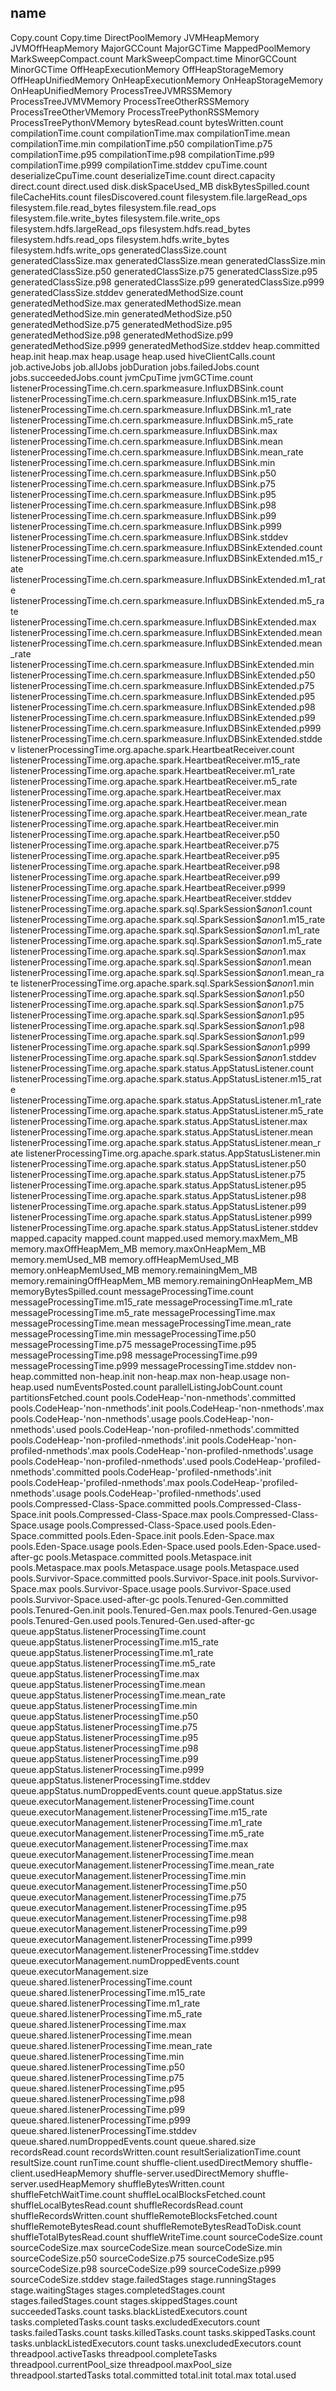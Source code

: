 name
----
Copy.count
Copy.time
DirectPoolMemory
JVMHeapMemory
JVMOffHeapMemory
MajorGCCount
MajorGCTime
MappedPoolMemory
MarkSweepCompact.count
MarkSweepCompact.time
MinorGCCount
MinorGCTime
OffHeapExecutionMemory
OffHeapStorageMemory
OffHeapUnifiedMemory
OnHeapExecutionMemory
OnHeapStorageMemory
OnHeapUnifiedMemory
ProcessTreeJVMRSSMemory
ProcessTreeJVMVMemory
ProcessTreeOtherRSSMemory
ProcessTreeOtherVMemory
ProcessTreePythonRSSMemory
ProcessTreePythonVMemory
bytesRead.count
bytesWritten.count
compilationTime.count
compilationTime.max
compilationTime.mean
compilationTime.min
compilationTime.p50
compilationTime.p75
compilationTime.p95
compilationTime.p98
compilationTime.p99
compilationTime.p999
compilationTime.stddev
cpuTime.count
deserializeCpuTime.count
deserializeTime.count
direct.capacity
direct.count
direct.used
disk.diskSpaceUsed_MB
diskBytesSpilled.count
fileCacheHits.count
filesDiscovered.count
filesystem.file.largeRead_ops
filesystem.file.read_bytes
filesystem.file.read_ops
filesystem.file.write_bytes
filesystem.file.write_ops
filesystem.hdfs.largeRead_ops
filesystem.hdfs.read_bytes
filesystem.hdfs.read_ops
filesystem.hdfs.write_bytes
filesystem.hdfs.write_ops
generatedClassSize.count
generatedClassSize.max
generatedClassSize.mean
generatedClassSize.min
generatedClassSize.p50
generatedClassSize.p75
generatedClassSize.p95
generatedClassSize.p98
generatedClassSize.p99
generatedClassSize.p999
generatedClassSize.stddev
generatedMethodSize.count
generatedMethodSize.max
generatedMethodSize.mean
generatedMethodSize.min
generatedMethodSize.p50
generatedMethodSize.p75
generatedMethodSize.p95
generatedMethodSize.p98
generatedMethodSize.p99
generatedMethodSize.p999
generatedMethodSize.stddev
heap.committed
heap.init
heap.max
heap.usage
heap.used
hiveClientCalls.count
job.activeJobs
job.allJobs
jobDuration
jobs.failedJobs.count
jobs.succeededJobs.count
jvmCpuTime
jvmGCTime.count
listenerProcessingTime.ch.cern.sparkmeasure.InfluxDBSink.count
listenerProcessingTime.ch.cern.sparkmeasure.InfluxDBSink.m15_rate
listenerProcessingTime.ch.cern.sparkmeasure.InfluxDBSink.m1_rate
listenerProcessingTime.ch.cern.sparkmeasure.InfluxDBSink.m5_rate
listenerProcessingTime.ch.cern.sparkmeasure.InfluxDBSink.max
listenerProcessingTime.ch.cern.sparkmeasure.InfluxDBSink.mean
listenerProcessingTime.ch.cern.sparkmeasure.InfluxDBSink.mean_rate
listenerProcessingTime.ch.cern.sparkmeasure.InfluxDBSink.min
listenerProcessingTime.ch.cern.sparkmeasure.InfluxDBSink.p50
listenerProcessingTime.ch.cern.sparkmeasure.InfluxDBSink.p75
listenerProcessingTime.ch.cern.sparkmeasure.InfluxDBSink.p95
listenerProcessingTime.ch.cern.sparkmeasure.InfluxDBSink.p98
listenerProcessingTime.ch.cern.sparkmeasure.InfluxDBSink.p99
listenerProcessingTime.ch.cern.sparkmeasure.InfluxDBSink.p999
listenerProcessingTime.ch.cern.sparkmeasure.InfluxDBSink.stddev
listenerProcessingTime.ch.cern.sparkmeasure.InfluxDBSinkExtended.count
listenerProcessingTime.ch.cern.sparkmeasure.InfluxDBSinkExtended.m15_rate
listenerProcessingTime.ch.cern.sparkmeasure.InfluxDBSinkExtended.m1_rate
listenerProcessingTime.ch.cern.sparkmeasure.InfluxDBSinkExtended.m5_rate
listenerProcessingTime.ch.cern.sparkmeasure.InfluxDBSinkExtended.max
listenerProcessingTime.ch.cern.sparkmeasure.InfluxDBSinkExtended.mean
listenerProcessingTime.ch.cern.sparkmeasure.InfluxDBSinkExtended.mean_rate
listenerProcessingTime.ch.cern.sparkmeasure.InfluxDBSinkExtended.min
listenerProcessingTime.ch.cern.sparkmeasure.InfluxDBSinkExtended.p50
listenerProcessingTime.ch.cern.sparkmeasure.InfluxDBSinkExtended.p75
listenerProcessingTime.ch.cern.sparkmeasure.InfluxDBSinkExtended.p95
listenerProcessingTime.ch.cern.sparkmeasure.InfluxDBSinkExtended.p98
listenerProcessingTime.ch.cern.sparkmeasure.InfluxDBSinkExtended.p99
listenerProcessingTime.ch.cern.sparkmeasure.InfluxDBSinkExtended.p999
listenerProcessingTime.ch.cern.sparkmeasure.InfluxDBSinkExtended.stddev
listenerProcessingTime.org.apache.spark.HeartbeatReceiver.count
listenerProcessingTime.org.apache.spark.HeartbeatReceiver.m15_rate
listenerProcessingTime.org.apache.spark.HeartbeatReceiver.m1_rate
listenerProcessingTime.org.apache.spark.HeartbeatReceiver.m5_rate
listenerProcessingTime.org.apache.spark.HeartbeatReceiver.max
listenerProcessingTime.org.apache.spark.HeartbeatReceiver.mean
listenerProcessingTime.org.apache.spark.HeartbeatReceiver.mean_rate
listenerProcessingTime.org.apache.spark.HeartbeatReceiver.min
listenerProcessingTime.org.apache.spark.HeartbeatReceiver.p50
listenerProcessingTime.org.apache.spark.HeartbeatReceiver.p75
listenerProcessingTime.org.apache.spark.HeartbeatReceiver.p95
listenerProcessingTime.org.apache.spark.HeartbeatReceiver.p98
listenerProcessingTime.org.apache.spark.HeartbeatReceiver.p99
listenerProcessingTime.org.apache.spark.HeartbeatReceiver.p999
listenerProcessingTime.org.apache.spark.HeartbeatReceiver.stddev
listenerProcessingTime.org.apache.spark.sql.SparkSession$$anon$1.count
listenerProcessingTime.org.apache.spark.sql.SparkSession$$anon$1.m15_rate
listenerProcessingTime.org.apache.spark.sql.SparkSession$$anon$1.m1_rate
listenerProcessingTime.org.apache.spark.sql.SparkSession$$anon$1.m5_rate
listenerProcessingTime.org.apache.spark.sql.SparkSession$$anon$1.max
listenerProcessingTime.org.apache.spark.sql.SparkSession$$anon$1.mean
listenerProcessingTime.org.apache.spark.sql.SparkSession$$anon$1.mean_rate
listenerProcessingTime.org.apache.spark.sql.SparkSession$$anon$1.min
listenerProcessingTime.org.apache.spark.sql.SparkSession$$anon$1.p50
listenerProcessingTime.org.apache.spark.sql.SparkSession$$anon$1.p75
listenerProcessingTime.org.apache.spark.sql.SparkSession$$anon$1.p95
listenerProcessingTime.org.apache.spark.sql.SparkSession$$anon$1.p98
listenerProcessingTime.org.apache.spark.sql.SparkSession$$anon$1.p99
listenerProcessingTime.org.apache.spark.sql.SparkSession$$anon$1.p999
listenerProcessingTime.org.apache.spark.sql.SparkSession$$anon$1.stddev
listenerProcessingTime.org.apache.spark.status.AppStatusListener.count
listenerProcessingTime.org.apache.spark.status.AppStatusListener.m15_rate
listenerProcessingTime.org.apache.spark.status.AppStatusListener.m1_rate
listenerProcessingTime.org.apache.spark.status.AppStatusListener.m5_rate
listenerProcessingTime.org.apache.spark.status.AppStatusListener.max
listenerProcessingTime.org.apache.spark.status.AppStatusListener.mean
listenerProcessingTime.org.apache.spark.status.AppStatusListener.mean_rate
listenerProcessingTime.org.apache.spark.status.AppStatusListener.min
listenerProcessingTime.org.apache.spark.status.AppStatusListener.p50
listenerProcessingTime.org.apache.spark.status.AppStatusListener.p75
listenerProcessingTime.org.apache.spark.status.AppStatusListener.p95
listenerProcessingTime.org.apache.spark.status.AppStatusListener.p98
listenerProcessingTime.org.apache.spark.status.AppStatusListener.p99
listenerProcessingTime.org.apache.spark.status.AppStatusListener.p999
listenerProcessingTime.org.apache.spark.status.AppStatusListener.stddev
mapped.capacity
mapped.count
mapped.used
memory.maxMem_MB
memory.maxOffHeapMem_MB
memory.maxOnHeapMem_MB
memory.memUsed_MB
memory.offHeapMemUsed_MB
memory.onHeapMemUsed_MB
memory.remainingMem_MB
memory.remainingOffHeapMem_MB
memory.remainingOnHeapMem_MB
memoryBytesSpilled.count
messageProcessingTime.count
messageProcessingTime.m15_rate
messageProcessingTime.m1_rate
messageProcessingTime.m5_rate
messageProcessingTime.max
messageProcessingTime.mean
messageProcessingTime.mean_rate
messageProcessingTime.min
messageProcessingTime.p50
messageProcessingTime.p75
messageProcessingTime.p95
messageProcessingTime.p98
messageProcessingTime.p99
messageProcessingTime.p999
messageProcessingTime.stddev
non-heap.committed
non-heap.init
non-heap.max
non-heap.usage
non-heap.used
numEventsPosted.count
parallelListingJobCount.count
partitionsFetched.count
pools.CodeHeap-'non-nmethods'.committed
pools.CodeHeap-'non-nmethods'.init
pools.CodeHeap-'non-nmethods'.max
pools.CodeHeap-'non-nmethods'.usage
pools.CodeHeap-'non-nmethods'.used
pools.CodeHeap-'non-profiled-nmethods'.committed
pools.CodeHeap-'non-profiled-nmethods'.init
pools.CodeHeap-'non-profiled-nmethods'.max
pools.CodeHeap-'non-profiled-nmethods'.usage
pools.CodeHeap-'non-profiled-nmethods'.used
pools.CodeHeap-'profiled-nmethods'.committed
pools.CodeHeap-'profiled-nmethods'.init
pools.CodeHeap-'profiled-nmethods'.max
pools.CodeHeap-'profiled-nmethods'.usage
pools.CodeHeap-'profiled-nmethods'.used
pools.Compressed-Class-Space.committed
pools.Compressed-Class-Space.init
pools.Compressed-Class-Space.max
pools.Compressed-Class-Space.usage
pools.Compressed-Class-Space.used
pools.Eden-Space.committed
pools.Eden-Space.init
pools.Eden-Space.max
pools.Eden-Space.usage
pools.Eden-Space.used
pools.Eden-Space.used-after-gc
pools.Metaspace.committed
pools.Metaspace.init
pools.Metaspace.max
pools.Metaspace.usage
pools.Metaspace.used
pools.Survivor-Space.committed
pools.Survivor-Space.init
pools.Survivor-Space.max
pools.Survivor-Space.usage
pools.Survivor-Space.used
pools.Survivor-Space.used-after-gc
pools.Tenured-Gen.committed
pools.Tenured-Gen.init
pools.Tenured-Gen.max
pools.Tenured-Gen.usage
pools.Tenured-Gen.used
pools.Tenured-Gen.used-after-gc
queue.appStatus.listenerProcessingTime.count
queue.appStatus.listenerProcessingTime.m15_rate
queue.appStatus.listenerProcessingTime.m1_rate
queue.appStatus.listenerProcessingTime.m5_rate
queue.appStatus.listenerProcessingTime.max
queue.appStatus.listenerProcessingTime.mean
queue.appStatus.listenerProcessingTime.mean_rate
queue.appStatus.listenerProcessingTime.min
queue.appStatus.listenerProcessingTime.p50
queue.appStatus.listenerProcessingTime.p75
queue.appStatus.listenerProcessingTime.p95
queue.appStatus.listenerProcessingTime.p98
queue.appStatus.listenerProcessingTime.p99
queue.appStatus.listenerProcessingTime.p999
queue.appStatus.listenerProcessingTime.stddev
queue.appStatus.numDroppedEvents.count
queue.appStatus.size
queue.executorManagement.listenerProcessingTime.count
queue.executorManagement.listenerProcessingTime.m15_rate
queue.executorManagement.listenerProcessingTime.m1_rate
queue.executorManagement.listenerProcessingTime.m5_rate
queue.executorManagement.listenerProcessingTime.max
queue.executorManagement.listenerProcessingTime.mean
queue.executorManagement.listenerProcessingTime.mean_rate
queue.executorManagement.listenerProcessingTime.min
queue.executorManagement.listenerProcessingTime.p50
queue.executorManagement.listenerProcessingTime.p75
queue.executorManagement.listenerProcessingTime.p95
queue.executorManagement.listenerProcessingTime.p98
queue.executorManagement.listenerProcessingTime.p99
queue.executorManagement.listenerProcessingTime.p999
queue.executorManagement.listenerProcessingTime.stddev
queue.executorManagement.numDroppedEvents.count
queue.executorManagement.size
queue.shared.listenerProcessingTime.count
queue.shared.listenerProcessingTime.m15_rate
queue.shared.listenerProcessingTime.m1_rate
queue.shared.listenerProcessingTime.m5_rate
queue.shared.listenerProcessingTime.max
queue.shared.listenerProcessingTime.mean
queue.shared.listenerProcessingTime.mean_rate
queue.shared.listenerProcessingTime.min
queue.shared.listenerProcessingTime.p50
queue.shared.listenerProcessingTime.p75
queue.shared.listenerProcessingTime.p95
queue.shared.listenerProcessingTime.p98
queue.shared.listenerProcessingTime.p99
queue.shared.listenerProcessingTime.p999
queue.shared.listenerProcessingTime.stddev
queue.shared.numDroppedEvents.count
queue.shared.size
recordsRead.count
recordsWritten.count
resultSerializationTime.count
resultSize.count
runTime.count
shuffle-client.usedDirectMemory
shuffle-client.usedHeapMemory
shuffle-server.usedDirectMemory
shuffle-server.usedHeapMemory
shuffleBytesWritten.count
shuffleFetchWaitTime.count
shuffleLocalBlocksFetched.count
shuffleLocalBytesRead.count
shuffleRecordsRead.count
shuffleRecordsWritten.count
shuffleRemoteBlocksFetched.count
shuffleRemoteBytesRead.count
shuffleRemoteBytesReadToDisk.count
shuffleTotalBytesRead.count
shuffleWriteTime.count
sourceCodeSize.count
sourceCodeSize.max
sourceCodeSize.mean
sourceCodeSize.min
sourceCodeSize.p50
sourceCodeSize.p75
sourceCodeSize.p95
sourceCodeSize.p98
sourceCodeSize.p99
sourceCodeSize.p999
sourceCodeSize.stddev
stage.failedStages
stage.runningStages
stage.waitingStages
stages.completedStages.count
stages.failedStages.count
stages.skippedStages.count
succeededTasks.count
tasks.blackListedExecutors.count
tasks.completedTasks.count
tasks.excludedExecutors.count
tasks.failedTasks.count
tasks.killedTasks.count
tasks.skippedTasks.count
tasks.unblackListedExecutors.count
tasks.unexcludedExecutors.count
threadpool.activeTasks
threadpool.completeTasks
threadpool.currentPool_size
threadpool.maxPool_size
threadpool.startedTasks
total.committed
total.init
total.max
total.used
